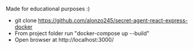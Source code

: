 Made for educational purposes :)


- git clone https://github.com/alonzo245/secret-agent-react-express-docker
- From project folder run "docker-compose up --build"
- Open browser at http://localhost:3000/